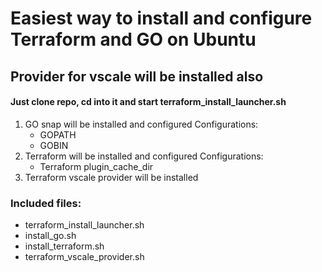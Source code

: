 # Easiest way to install and configure Terraform and GO on Ubuntu
## Provider for vscale will be installed also
#### Just clone repo, cd into it and start  terraform_install_launcher.sh
1. GO snap will be installed and configured
	Configurations:
	- GOPATH
	- GOBIN
2. Terraform will be installed and configured
	Configurations:
	- Terraform plugin_cache_dir
3. Terraform vscale provider will be installed
### Included files:
- terraform_install_launcher.sh
- install_go.sh
- install_terraform.sh
- terraform_vscale_provider.sh
